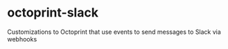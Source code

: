 # octoprint-slack
Customizations to Octoprint that use events to send messages to Slack via webhooks
